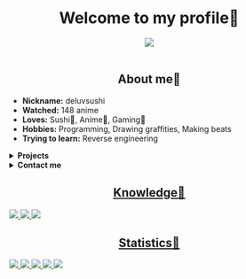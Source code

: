 <body>
	<h1 align="center"> Welcome to my profile🍺 </h1>
	<div align="center">
		<img src="https://thumbs.gfycat.com/SpitefulFocusedDogwoodclubgall-max-1mb.gif">
	</div>
	<br>
	<div>
		<h2 align="center"> About me🍪 </h2>
		<ul>
			<li><b>Nickname:</b> deluvsushi </li>
			<li><b>Watched:</b> 148 anime </li>
			<li><b>Loves:</b> Sushi🍣, Anime🍿, Gaming👾 </li>
			<li><b>Hobbies:</b> Programming, Drawing graffities, Making beats </li>
			<li><b>Trying to learn:</b> Reverse engineering </li>
		</ul>
	</div>
	<details>
		<summary><b>Projects</b></summary>
		<p align="center">Wrappers</p>
		<table>
			<tr>
				<th>Name</th>
				<th>Description</th>
			</tr>
			<tr>
				<td>
					<img src="https://wa1.narvii.com/static/img/amino-logo-white.svg" height="25px">
					<a href="https://github.com/deluvsushi/AminoLab"> AminoLab </a>
				</td>
				<td> Web-API for aminoapps social network </td>
			</tr>
			<tr>
				<td>
					<img src="https://anilibria.app/res/icons/ic_anilibria_white.svg", height="25px">
					<a href="https://github.com/deluvsushi/Anilibria.py"> Anilibria.py </a>
				</td>
				<td> Web-API for russian anime website www.anilibria.tv </td>
			</tr>
			<tr>
				<td>
					<img src="https://sun9-64.userapi.com/s/v1/ig2/RygOXt5VE0TbLePu6FeuPPyzS0BOo3ouTUrxeaSsLagXi1hGC7cLfkWtn7yQAM9zaaJImPmzYK5VJIl8z-B7mEFP.jpg?size=837x837&quality=96&crop=0,0,837,837&ava=1" height="25px">
					<a href="https://github.com/deluvsushi/Remanga.py"> Remanga.py </a>
				</td>
				<td> Web-API for reading manga russian website https://remanga.org </td>
			</tr>
			<tr>
				<td>
					<img src="https://sun9-66.userapi.com/s/v1/if1/Yaj0rTAS--iQS0Cf_b4Wv3mbHwkjYLRG6MbbwzKqVbg5mL79CHtSJe5OzFm1rTDLKcdfYRxJ.jpg?size=220x220&quality=96&type=album" height="25px">
					<a href="https://github.com/deluvsushi/RandStuff.py"> RandStuff.py </a>
				</td>
				<td> Web-API for randomstuff generating russian website https://randstuff.ru </td>
			<tr>
				<td>
					<img src="https://camo.githubusercontent.com/fa9addb6cfa56c10defce2309b5fcfdedb19b5b77b26616efce22afb8228cc24/68747470733a2f2f692e6962622e636f2f6250637a4331672f313633363937373132343038312e6a7067", height="25px">
					<a href="https://github.com/deluvsushi/AuthorToday.py"> AuthorToday.py </a> 
				</td>
				<td> Web-API for reading books russian website https://author.today/ </td>
			</tr>
			<tr>
				<td>
					<img src="https://pbs.twimg.com/profile_images/1126922506286325761/x4T2PAkG_400x400.png" height="25px">
					<a href="https://github.com/deluvsushi/amino.py"> amino.py </a>
				</td>
				<td> Mobile-API for aminoapps social network </td>
			</tr>
			<tr>
				<td>
					<img src="https://www.projz.com/static/media/header-logo.b22c965b.webp" height="25px">
					<a href="https://github.com/deluvsushi/ProjectZ.py"> ProjectZ.py </a>
				</td>
				<td> Mobile-API for ProjectZ social network </td>				     
			</tr>
			<tr>
				<td>
					<img src="https://www.freepnglogos.com/uploads/discord-logo-png/discord-logo-logodownload-download-logotipos-1.png" height="25px">
					<a href="https://github.com/deluvsushi/Discord_user.py"> Discord_user.py </a>
				</td>
				<td> UserBot-API for Discord social network </td>
			</tr>
			<tr>
				<td>
					<img src="https://play-lh.googleusercontent.com/xBMmaATox_2z_rb76UCJjh89iWITz6Ivqq4FyguM6bpi7429suZHIoB-exrAAJkyrQ" height="25px">
					<a href="https://github.com/deluvsushi/checkersonline.py"> checkersonline.py </a>
				</td>
				<td> Mobile-API for checkersonline mobile game </td>
			</tr>
			<tr>
				<td>
					<img src="https://play-lh.googleusercontent.com/TQDa6xjLfzjRV_MtTOsGYHaxEpJ7A5WvEYj7hmTx6bB0Jj6H2tSWiB-cVVT0LDXEaDDP" height="25px">
					<a href="https://github.com/deluvsushi/101online.py"> 101online.py </a>
				</td>
				<td> Mobile-API for 101online mobile game </td>
			</tr>
			<tr>
				<td>
					<img src="https://anixart.tv/images/logo.svg" height="25px">
					<a href="https://github.com/deluvsushi/anixart.py"> anixart.py </a>
				</td>
				<td> Mobile-API for anixart anime app </td>
			</tr>
			<tr>
				<td>
					<img src="https://play-lh.googleusercontent.com/UGqSCx96rFlYX_P8YIzUBUo9g-q1J1Ba_dV1z0cxdBhWOmxZQODsPCDT7AQky7lBZA" height="25px">
					<a href="https://github.com/deluvsushi/hackchat.py"> hackchat.py </a>
				</td>
				<td> Web-API for hack.chat chatrooms website </td>
			</tr>
			<tr>
				<td>
					<img src="https://notalone.tv/images/logo.png" height="25px">
					<a href="https://github.com/deluvsushi/NotAlone.py"> NotAlone.py </a>
				</td>
				<td> Web-API for https://notalone.tv website </td>
			</tr>
			<tr>
				<td>
					<img src="https://upload.wikimedia.org/wikipedia/commons/thumb/4/4e/VK_Compact_Logo.svg/768px-VK_Compact_Logo.svg.png" height="25px">
					<a href="https://github.com/deluvsushi/vk_audio.py"> vk_audio.py </a>
				</td>
				<td> Audio-API for vkontakte social network </td>
			</tr>
			<tr>
				<td>
					<img src="https://drrr.com/apple-touch-icon.png" height="25px">
					<a href="https://github.com/deluvsushi/drrr.py"> drrr.py </a>
				</td>
				<td> Web-API for drrr.com durarara dollars chatroom </td>
			</tr>
			<tr>
				<td>
					<img src="https://is3-ssl.mzstatic.com/image/thumb/Purple116/v4/3c/ee/7a/3cee7af2-2aeb-49b3-4713-b2e8601e9dc3/source/512x512bb.jpg" height="25px">
					<a href="https://github.com/deluvsushi/zervo.py"> zervo.py </a>
				</td>
				<td> Mobile-API for zervo anime roleplay social network </td>
			</tr>
			<tr>
				<td>
					<img src="https://play-lh.googleusercontent.com/HLpUkrTbePb7ygvmF4_3EZdsPMx7gH8USs5wGqSShjnUvsYBv0OxpgyMBhy_xDN0POWM=s200-rw" height="25px">
					<a href="https://github.com/deluvsushi/bgmonline.py"> bgmonline.py </a>
				</td>
				<td> Mobile-API for backgammononline mobile game </td>
			</tr>
			<tr>
				<td>
					<img src="https://upload.wikimedia.org/wikipedia/commons/thumb/4/4e/VK_Compact_Logo.svg/768px-VK_Compact_Logo.svg.png" height="25px">
					<a href="https://github.com/deluvsushi/vk_user.py"> vk_user.py </a>
				</td>
				<td> UserBot-API for vkontakte social network </td>
			</tr>
			<tr>
				<td>
					<img src="https://mcsrvstat.us/img/minecraft.png" height="25px">
					<a href="https://github.com/deluvsushi/mcsrvstat.py"> mcsrvstat.py </a>
				</td>
				<td> Web-API for mcsrvstat.us website to get info about minecraft server's </td>
			</tr>
			<tr>
				<td>
					<img src="https://capture.chat/static/assets/logo.png" height="25px">
					<a href="https://github.com/deluvsushi/capture.py"> capture.py </a>
				</td>
				<td> Mobile-API for capture social network </td>
			</tr>
			<tr>
				<td>
					<img src="https://campfire.moe/logo512.png" height="25px">
					<a href="https://github.com/deluvsushi/campfire.py"> campfire.py </a>
				</td>
				<td> Web-API for campfire social network based on campfire.moe website </td>
			</tr>
			<tr>
				<td>
					<img src="https://waifu.im/favicon.ico" height="25px">
					<a href="https://github.com/deluvsushi/waifu_im.py"> waifu_im.py </a>
				</td>
				<td> Web-API for waifu.im website for getting waifu pictures from an archive of over 4000 images and multiple tags </td>
			</tr>
			<tr>
				<td>
					<img src="https://gdbrowser.com/assets/coin.png" height="25px">
					<a href="https://github.com/deluvsushi/gdbrowser.py"> gdbrowser.py </a>
				</td>
				<td> Web-API for gdbrowser.com website that lets you browse all of Geometry Dash's online features </td>
			</tr>
			<tr>
				<td>
					<img src="https://crafatar.com/logo.png" height="25px">
					<a href="https://github.com/deluvsushi/crafatar.py"> crafatar.py </a>
				</td>
				<td> Web-API for crafatar.com website that serves Minecraft avatars based on the skin for use in external applications </td>
			</tr>
			<tr>
				<td>
					<img src="https://tetr.io/res/logo.png" height="25px">
					<a href="https://github.com/deluvsushi/tetr_io.py"> tetr_io.py </a>
				</td>
				<td> Web-API for tetr.io website TETRA CHANNEL REST-API </td>
			</tr>
			<tr>
				<td>
					<img src="https://lolz.guru/public/2017/lzt_logo.png" height="25px">
					<a href="https://github.com/deluvsushi/lolzteam.py"> lolzteam.py </a>
				</td>
				<td> Web-API for lolz.guru social engineering forum </td>
			</tr>
			<tr>
				<td>
					<img src="https://img.guerrillamail.com/4/6/f/46f9fd8911b3a915c1fec119e9062d00.png" height="25px">
					<a href="https://github.com/deluvsushi/guerrillamail.py"> guerrillamail.py </a>
				</td>
				<td> Web-API for guerrillamail.com disposable temporary email address website </td>
			</tr>
			<tr>
				<td>
					<img src="https://pixelencounter.com/android-chrome-512x512.png" height="25px">
					<a href="https://github.com/deluvsushi/pixelencounter.py"> pixelencounter.py </a>
				</td>
				<td> Web-API for pixelencounter.com website that generates randomly generated pixel monsters & planets </td>
			</tr>
			<tr>
				<td colspan="5" style="text-align:right">Total = 28</td>
			</tr>
		</table>
	</details>
	<details>
		<summary><b>Contact me</b></summary>
		<p align="center"><a href="https://t.me/FFuckEmWeBaLL" target="_blank"><img src="https://img.shields.io/badge/@FFuckEmWeBaLL-2CA5E0?style=for-the-badge&logo=telegram&logoColor=white"></p>
		<p align="center"><a href="https://youtube.com/channel/UCfr0xeEmrOs1j9y5TvNyMgg" target="_blank"><img src="https://img.shields.io/badge/deluvsushi-%23FF0000.svg?style=for-the-badge&logo=YouTube&logoColor=white"></p>
		<p align="center"><a href="https://vk.com/skeletonic" target="_blank"><img src="https://img.shields.io/badge/@skeletonic-597da3?style=for-the-badge&logo=vk&logoColor=white"></p>
	</details>
	<div>
		<h2 align="center"> Knowledge🍻 </h2>
		<img src="https://img.shields.io/badge/html5-%23E34F26.svg?style=for-the-badge&logo=html5&logoColor=white">
		<img src="https://img.shields.io/badge/python-3670A0?style=for-the-badge&logo=python&logoColor=ffdd54">
		<img src="https://img.shields.io/badge/markdown-%23000000.svg?style=for-the-badge&logo=markdown&logoColor=white">
	</div>
	<div>
		<h2 align="center"> Statistics🍖 </h2>
		<img src="https://github-readme-streak-stats.herokuapp.com/?user=deluvsushi&theme=dark&hide_border=true">
		<img src="https://github-readme-stats.vercel.app/api?username=deluvsushi&show_icons=true&theme=dark&hide_border=true">
		<img src="https://github-readme-stats.vercel.app/api/top-langs/?username=deluvsushi&theme=dark&hide_border=true">
		<img src="https://github-profile-trophy.vercel.app/?username=deluvsushi&no-frame=true&no-bg=true&theme=juicyfresh">
		<img src="https://komarev.com/ghpvc/?username=deluvsushi&color=000000&style=plastic&label=viewers">
	</div>
</body>
